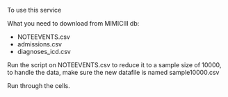 To use this service

What you need to download from MIMICIII db:
- NOTEEVENTS.csv
- admissions.csv
- diagnoses_icd.csv


Run the script on NOTEEVENTS.csv to reduce it to a sample size of 10000, to handle the data, make sure the new datafile is named sample10000.csv

Run through the cells.

